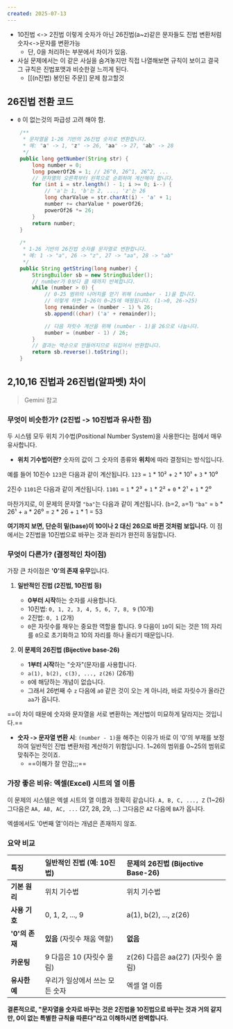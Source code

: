 ```yaml
---
created: 2025-07-13
---
```

- 10진법 <-> 2진법 이렇게 숫자가 아닌 26진법(a~z)같은 문자들도 진법 변환처럼 숫자<->문자를 변환가능
	- 단, 0을 처리하는 부분에서 차이가 있음.
- 사실 문제에서는 이 같은 사실을 숨겨놓지만 직접 나열해보면 규칙이 보이고 결국 그 규칙은 진법포맷과 비슷한걸 느끼게 된다.
	- [[(n진법) 봉인된 주문]] 문제 참고할것

## 26진법 전환 코드
- `0` 이 없는것의 파급성 고려 해야 함.
```java
	/**
     * 문자열을 1-26 기반의 26진법 숫자로 변환합니다.
     * 예: "a" -> 1, "z" -> 26, "aa" -> 27, "ab" -> 28
     */
    public long getNumber(String str) {
        long number = 0;
        long powerOf26 = 1; // 26^0, 26^1, 26^2, ...
        // 문자열의 오른쪽부터 왼쪽으로 순회하며 계산해야 합니다.
        for (int i = str.length() - 1; i >= 0; i--) {
            // 'a'는 1, 'b'는 2, ..., 'z'는 26
            long charValue = str.charAt(i) - 'a' + 1;
            number += charValue * powerOf26;
            powerOf26 *= 26;
        }
        return number;
    }
    
	/*
     * 1-26 기반의 26진법 숫자를 문자열로 변환합니다.
     * 예: 1 -> "a", 26 -> "z", 27 -> "aa", 28 -> "ab"
     */
    public String getString(long number) {
        StringBuilder sb = new StringBuilder();
        // number가 0보다 클 때까지 반복합니다.
        while (number > 0) {
            // 0-25 범위의 나머지를 얻기 위해 (number - 1)을 합니다.
            // 이렇게 하면 1~26이 0~25에 매핑됩니다. (1->0, 26->25)
            long remainder = (number - 1) % 26;
            sb.append((char) ('a' + remainder));

            // 다음 자릿수 계산을 위해 (number - 1)을 26으로 나눕니다.
            number = (number - 1) / 26;
        }
        // 결과는 역순으로 만들어지므로 뒤집어서 반환합니다.
        return sb.reverse().toString();
    }
```

## 2,10,16 진법과 26진법(알파벳) 차이
> Gemini 참고
### 무엇이 비슷한가? (2진법 -> 10진법과 유사한 점)

두 시스템 모두 위치 기수법(Positional Number System)을 사용한다는 점에서 매우 유사합니다.

*   **위치 기수법이란?** 숫자의 값이 그 숫자의 종류와 **위치**에 따라 결정되는 방식입니다.

예를 들어 10진수 `123`은 다음과 같이 계산됩니다.
`123` = `1` * 10² + `2` * 10¹ + `3` * 10⁰

2진수 `1101`은 다음과 같이 계산됩니다.
`1101` = `1` * 2³ + `1` * 2² + `0` * 2¹ + `1` * 2⁰

마찬가지로, 이 문제의 문자열 `"ba"`는 다음과 같이 계산됩니다. (`b`=2, `a`=1)
`"ba"` = `b` * 26¹ + `a` * 26⁰ = `2` * 26 + `1` * 1 = 53

**여기까지 보면, 단순히 밑(base)이 10이나 2 대신 26으로 바뀐 것처럼 보입니다.** 이 점에서는 2진법을 10진법으로 바꾸는 것과 원리가 완전히 동일합니다.

### 무엇이 다른가? (결정적인 차이점)

가장 큰 차이점은 **'0'의 존재 유무**입니다.

1.  **일반적인 진법 (2진법, 10진법 등)**
    *   **0부터 시작**하는 숫자를 사용합니다.
    *   10진법: `0, 1, 2, 3, 4, 5, 6, 7, 8, 9` (10개)
    *   2진법: `0, 1` (2개)
    *   `0`은 자릿수를 채우는 중요한 역할을 합니다. 9 다음이 `10`이 되는 것은 1의 자리를 `0`으로 초기화하고 10의 자리를 하나 올리기 때문입니다.

2.  **이 문제의 26진법 (Bijective base-26)**
    *   **1부터 시작**하는 "숫자"(문자)를 사용합니다.
    *   `a(1), b(2), c(3), ..., z(26)` (26개)
    *   `0`에 해당하는 개념이 없습니다.
    *   그래서 26번째 수 `z` 다음에 `a0` 같은 것이 오는 게 아니라, 바로 자릿수가 올라간 `aa`가 옵니다.

==이 차이 때문에 숫자와 문자열을 서로 변환하는 계산법이 미묘하게 달라지는 것입니다.==

*   **숫자 -> 문자열 변환 시**: `(number - 1)`을 해주는 이유가 바로 이 '0'의 부재를 보정하여 일반적인 진법 변환처럼 계산하기 위함입니다. 1~26의 범위를 0~25의 범위로 맞춰주는 것이죠.
	* ==이해가 잘 안감;;;==

### 가장 좋은 비유: 엑셀(Excel) 시트의 열 이름

이 문제의 시스템은 엑셀 시트의 열 이름과 정확히 같습니다.
`A, B, C, ..., Z` (1~26)
그다음은 `AA, AB, AC, ...` (27, 28, 29, ...)
그다음은 `AZ` 다음에 `BA`가 옵니다.

엑셀에서도 '0번째 열'이라는 개념은 존재하지 않죠.

### 요약 비교

| 특징 | 일반적인 진법 (예: 10진법) | 문제의 26진법 (Bijective Base-26) |
| :--- | :--- | :--- |
| **기본 원리** | 위치 기수법 | 위치 기수법 |
| **사용 기호** | 0, 1, 2, ..., 9 | a(1), b(2), ..., z(26) |
| **'0'의 존재**| **있음** (자릿수 채움 역할) | **없음** |
| **카운팅** | 9 다음은 10 (자릿수 올림) | z(26) 다음은 aa(27) (자릿수 올림) |
| **유사한 예** | 우리가 일상에서 쓰는 모든 숫자 | 엑셀 열 이름 |

**결론적으로, "문자열을 숫자로 바꾸는 것은 2진법을 10진법으로 바꾸는 것과 거의 같지만, 0이 없는 특별한 규칙을 따른다"라고 이해하시면 완벽합니다.**